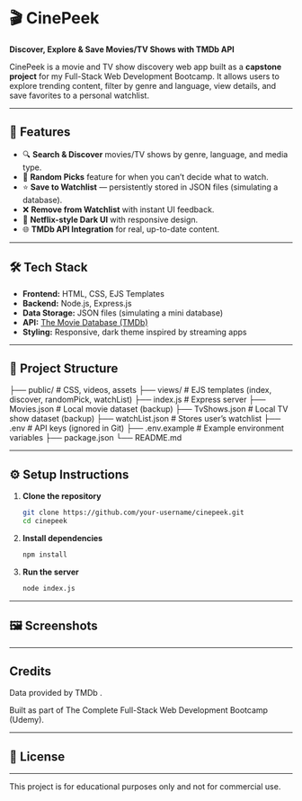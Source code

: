 # 🎬 CinePeek  
**Discover, Explore & Save Movies/TV Shows with TMDb API**  

CinePeek is a movie and TV show discovery web app built as a **capstone project** for my Full-Stack Web Development Bootcamp. It allows users to explore trending content, filter by genre and language, view details, and save favorites to a personal watchlist.  

---

## 🚀 Features  
- 🔍 **Search & Discover** movies/TV shows by genre, language, and media type.  
- 🎲 **Random Picks** feature for when you can’t decide what to watch.  
- ⭐ **Save to Watchlist** — persistently stored in JSON files (simulating a database).  
- ❌ **Remove from Watchlist** with instant UI feedback.  
- 🎨 **Netflix-style Dark UI** with responsive design.  
- 🌐 **TMDb API Integration** for real, up-to-date content.  

---

## 🛠️ Tech Stack  
- **Frontend:** HTML, CSS, EJS Templates  
- **Backend:** Node.js, Express.js  
- **Data Storage:** JSON files (simulating a mini database)  
- **API:** [The Movie Database (TMDb)](https://www.themoviedb.org/)  
- **Styling:** Responsive, dark theme inspired by streaming apps  

---

## 📂 Project Structure
├── public/ # CSS, videos, assets
├── views/ # EJS templates (index, discover, randomPick, watchList)
├── index.js # Express server
├── Movies.json # Local movie dataset (backup)
├── TvShows.json # Local TV show dataset (backup)
├── watchList.json # Stores user’s watchlist
├── .env # API keys (ignored in Git)
├── .env.example # Example environment variables
├── package.json
└── README.md


---

## ⚙️ Setup Instructions  

1. **Clone the repository**  
   ```bash
   git clone https://github.com/your-username/cinepeek.git
   cd cinepeek
2. **Install dependencies**  
   ```bash
   npm install
3. **Run the server**  
   ```bash
   node index.js
---
## 🖼️ Screenshots

---

## Credits
 Data provided by TMDb
.

Built as part of The Complete Full-Stack Web Development Bootcamp (Udemy).

---
   
## 📜 License

---

This project is for educational purposes only and not for commercial use.
